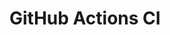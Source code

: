 # GitHub Actions CI



























































































































































































































































































































































































































































































































































































































































































































































































































































































































































































































































































































































































































































































































































































































































































































































































































































































































































































































